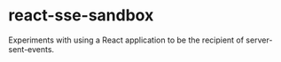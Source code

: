 # react-sse-sandbox

Experiments with using a React application to be the recipient of server-sent-events. 
